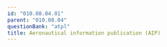 ```yaml
---
id: "010.08.04.01"
parent: "010.08.04"
questionBank: "atpl"
title: Aeronautical information publication (AIP)
---
```

